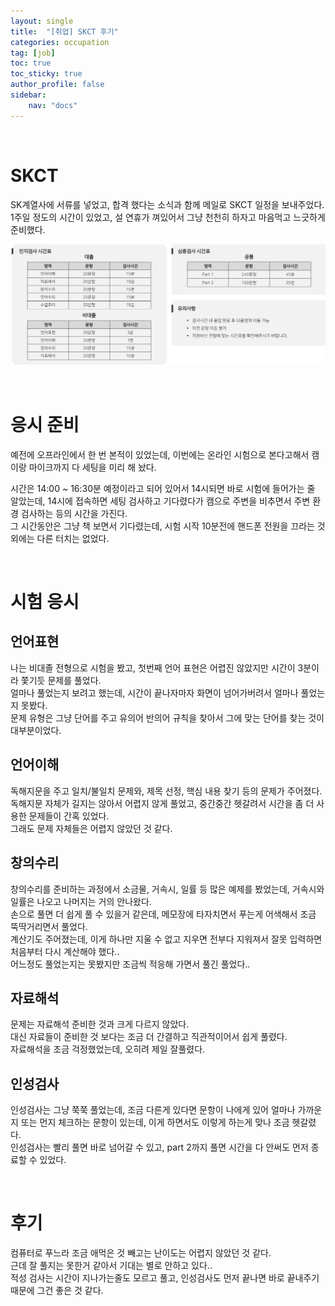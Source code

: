 ```yaml
---
layout: single
title:  "[취업] SKCT 후기"
categories: occupation
tag: [job]
toc: true
toc_sticky: true
author_profile: false
sidebar:
    nav: "docs"
---
```


<br>

# SKCT

SK계열사에 서류를 넣었고, 합격 했다는 소식과 함께 메일로 SKCT 일정을 보내주었다.<br>
1주일 정도의 시간이 있었고, 설 연휴가 껴있어서 그냥 천천히 하자고 마음먹고 느긋하게 준비했다.

![skct](/images/employment/skct.png)

<br>

# 응시 준비

예전에 오프라인에서 한 번 본적이 있었는데, 이번에는 온라인 시험으로 본다고해서 캠이랑 마이크까지 다 세팅을 미리 해 놨다.<br>

시간은 14:00 ~ 16:30분 예정이라고 되어 있어서 14시되면 바로 시험에 들어가는 줄 알았는데, 14시에 접속하면 세팅 검사하고 기다렸다가 캠으로 주변을 비추면서 주변 환경 검사하는 등의 시간을 가진다.<br>
그 시간동안은 그냥 책 보면서 기다렸는데, 시험 시작 10분전에 핸드폰 전원을 끄라는 것 외에는 다른 터치는 없었다.<br>

<br>

# 시험 응시

## 언어표현

나는 비대졸 전형으로 시험을 봤고, 첫번째 언어 표현은 어렵진 않았지만 시간이 3분이라 쫓기듯 문제를 풀었다.<br>
얼마나 풀었는지 보려고 했는데, 시간이 끝나자마자 화면이 넘어가버려서 얼마나 풀었는지 못봤다.<br>
문제 유형은 그냥 단어를 주고 유의어 반의어 규칙을 찾아서 그에 맞는 단어를 찾는 것이 대부분이었다.

## 언어이해

독해지문을 주고 일치/불일치 문제와, 제목 선정, 핵심 내용 찾기 등의 문제가 주어졌다.<br>
독해지문 자체가 길지는 않아서 어렵지 않게 풀었고, 중간중간 헷갈려서 시간을 좀 더 사용한 문제들이 간혹 있었다.<br>
그래도 문제 자체들은 어렵지 않았던 것 같다.

## 창의수리

창의수리를 준비하는 과정에서 소금물, 거속시, 일률 등 많은 예제를 봤었는데, 거속시와 일률은 나오고 나머지는 거의 안나왔다.<br>
손으로 풀면 더 쉽게 풀 수 있을거 같은데, 메모장에 타자치면서 푸는게 어색해서 조금 뚝딱거리면서 풀었다.<br>
계산기도 주어졌는데, 이게 하나만 지울 수 없고 지우면 전부다 지워져서 잘못 입력하면 처음부터 다시 계산해야 했다..<br>
어느정도 풀었는지는 못봤지만 조금씩 적응해 가면서 풀긴 풀었다..

## 자료해석

문제는 자료해석 준비한 것과 크게 다르지 않았다.<br>
대신 자료들이 준비한 것 보다는 조금 더 간결하고 직관적이어서 쉽게 풀렸다.<br>
자료해석을 조금 걱정했었는데, 오히려 제일 잘풀렸다.

## 인성검사

인성검사는 그냥 쭉쭉 풀었는데, 조금 다른게 있다면 문항이 나에게 있어 얼마나 가까운지 또는 먼지 체크하는 문항이 있는데, 이게 하면서도 이렇게 하는게 맞나 조금 헷갈렸다.<br>
인성검사는 빨리 풀면 바로 넘어갈 수 있고, part 2까지 풀면 시간을 다 안써도 먼저 종료할 수 있었다.

<br>

# 후기

컴퓨터로 푸느라 조금 애먹은 것 빼고는 난이도는 어렵지 않았던 것 같다.<br>
근데 잘 풀지는 못한거 같아서 기대는 별로 안하고 있다..<br>
적성 검사는 시간이 지나가는줄도 모르고 풀고, 인성검사도 먼저 끝나면 바로 끝내주기 때문에 그건 좋은 것 같다.